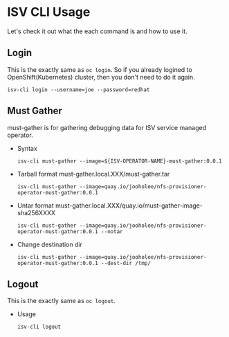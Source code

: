 
# ISV CLI Usage
Let's check it out what the each command is and how to use it. 

## Login 

This is the exactly same as `oc login`.
So if you already logined to OpenShift(Kubernetes) cluster, then you don't need to do it again.

~~~
isv-cli login --username=joe --password=redhat
~~~
  
## Must Gather 
must-gather is for gathering debugging data for ISV service managed operator.


- Syntax
  ~~~
  isv-cli must-gather --image=${ISV-OPERATOR-NAME}-must-gather:0.0.1
  ~~~

- Tarball format
  must-gather.local.XXX/must-gather.tar
  ~~~
  isv-cli must-gather --image=quay.io/jooholee/nfs-provisioner-operator-must-gather:0.0.1
  ~~~

- Untar format 
  must-gather.local.XXX/quay.io/must-gather-image-sha256XXXX
  ~~~
  isv-cli must-gather --image=quay.io/jooholee/nfs-provisioner-operator-must-gather:0.0.1 --notar
  ~~~

- Change destination dir
  ~~~
  isv-cli must-gather --image=quay.io/jooholee/nfs-provisioner-operator-must-gather:0.0.1 --dest-dir /tmp/
  ~~~


## Logout 

This is the exactly same as `oc logout`.

- Usage
  ~~~
  isv-cli logout
  ~~~